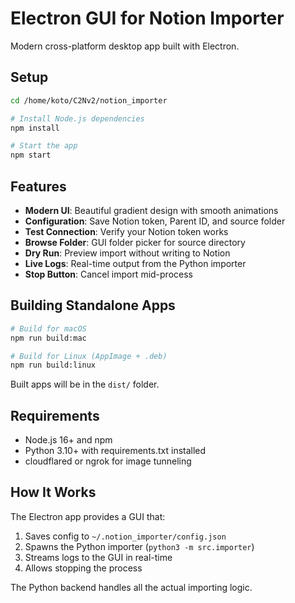 # Electron GUI for Notion Importer

Modern cross-platform desktop app built with Electron.

## Setup

```bash
cd /home/koto/C2Nv2/notion_importer

# Install Node.js dependencies
npm install

# Start the app
npm start
```

## Features

- **Modern UI**: Beautiful gradient design with smooth animations
- **Configuration**: Save Notion token, Parent ID, and source folder
- **Test Connection**: Verify your Notion token works
- **Browse Folder**: GUI folder picker for source directory
- **Dry Run**: Preview import without writing to Notion
- **Live Logs**: Real-time output from the Python importer
- **Stop Button**: Cancel import mid-process

## Building Standalone Apps

```bash
# Build for macOS
npm run build:mac

# Build for Linux (AppImage + .deb)
npm run build:linux
```

Built apps will be in the `dist/` folder.

## Requirements

- Node.js 16+ and npm
- Python 3.10+ with requirements.txt installed
- cloudflared or ngrok for image tunneling

## How It Works

The Electron app provides a GUI that:
1. Saves config to `~/.notion_importer/config.json`
2. Spawns the Python importer (`python3 -m src.importer`)
3. Streams logs to the GUI in real-time
4. Allows stopping the process

The Python backend handles all the actual importing logic.

